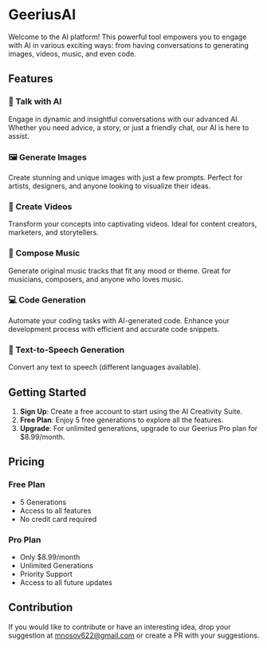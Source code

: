 # GeeriusAI

Welcome to the AI platform! This powerful tool empowers you to engage with AI in various exciting ways: from having conversations to generating images, videos, music, and even code. 

## Features

### 🌟 Talk with AI
Engage in dynamic and insightful conversations with our advanced AI. Whether you need advice, a story, or just a friendly chat, our AI is here to assist.

### 🖼️ Generate Images
Create stunning and unique images with just a few prompts. Perfect for artists, designers, and anyone looking to visualize their ideas.

### 🎥 Create Videos
Transform your concepts into captivating videos. Ideal for content creators, marketers, and storytellers.

### 🎵 Compose Music
Generate original music tracks that fit any mood or theme. Great for musicians, composers, and anyone who loves music.

### 💻 Code Generation
Automate your coding tasks with AI-generated code. Enhance your development process with efficient and accurate code snippets.

### 💬 Text-to-Speech Generation
Convert any text to speech (different languages available).

## Getting Started

1. **Sign Up**: Create a free account to start using the AI Creativity Suite.
2. **Free Plan**: Enjoy 5 free generations to explore all the features.
3. **Upgrade**: For unlimited generations, upgrade to our Geerius Pro plan for $8.99/month.

## Pricing

### Free Plan
- 5 Generations
- Access to all features
- No credit card required

### Pro Plan
- Only $8.99/month
- Unlimited Generations
- Priority Support
- Access to all future updates

## Contribution

If you would like to contribute or have an interesting idea, drop your suggestion at mnosov622@gmail.com or create a PR with your suggestions.
